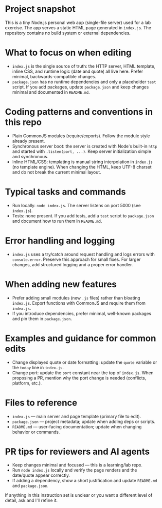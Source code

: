 <!-- Automatic Copilot instructions for contributors and AI agents -->
# Project snapshot

This is a tiny Node.js personal web app (single-file server) used for a lab exercise. The app serves a static HTML page generated in `index.js`. The repository contains no build system or external dependencies.

# What to focus on when editing

- `index.js` is the single source of truth: the HTTP server, HTML template, inline CSS, and runtime logic (date and quote) all live here. Prefer minimal, backwards-compatible changes.
- `package.json` has no runtime dependencies and only a placeholder `test` script. If you add packages, update `package.json` and keep changes minimal and documented in `README.md`.

# Coding patterns and conventions in this repo

- Plain CommonJS modules (require/exports). Follow the module style already present.
- Synchronous server boot: the server is created with Node's built-in `http` and started with `.listen(port, ...)`. Keep server initialization simple and synchronous.
- Inline HTML/CSS: templating is manual string interpolation in `index.js` (no template engine). When changing the HTML, keep UTF-8 charset and do not break the current minimal layout.

# Typical tasks and commands

- Run locally: `node index.js`. The server listens on port 5000 (see `index.js`).
- Tests: none present. If you add tests, add a `test` script to `package.json` and document how to run them in `README.md`.

# Error handling and logging

- `index.js` uses a try/catch around request handling and logs errors with `console.error`. Preserve this approach for small fixes. For larger changes, add structured logging and a proper error handler.

# When adding new features

- Prefer adding small modules (new `.js` files) rather than bloating `index.js`. Export functions with CommonJS and require them from `index.js`.
- If you introduce dependencies, prefer minimal, well-known packages and pin them in `package.json`.

# Examples and guidance for common edits

- Change displayed quote or date formatting: update the `quote` variable or the `today` line in `index.js`.
- Change port: update the `port` constant near the top of `index.js`. When proposing a PR, mention why the port change is needed (conflicts, platform, etc.).

# Files to reference

- `index.js` — main server and page template (primary file to edit).
- `package.json` — project metadata; update when adding deps or scripts.
- `README.md` — user-facing documentation; update when changing behavior or commands.

# PR tips for reviewers and AI agents

- Keep changes minimal and focused — this is a learning/lab repo.
- Run `node index.js` locally and verify the page renders and the date/quote appear correctly.
- If adding a dependency, show a short justification and update `README.md` and `package.json`.

If anything in this instruction set is unclear or you want a different level of detail, ask and I'll refine it.
